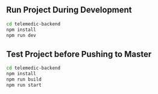 ## Run Project During Development

```sh
cd telemedic-backend
npm install
npm run dev
```

## Test Project before Pushing to Master

```sh
cd telemedic-backend
npm install
npm run build
npm run start
```
